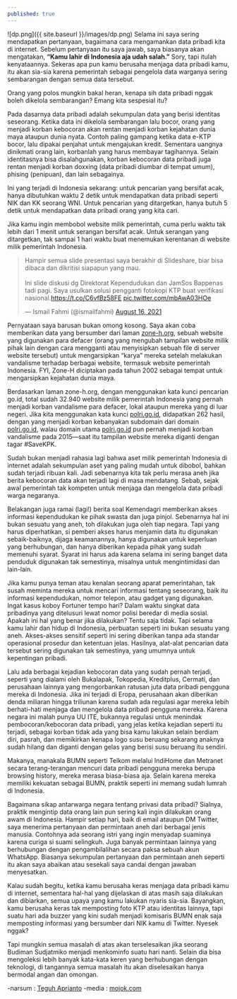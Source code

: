 ```yaml
---
published: true
---
```

![dp.png]({{ site.baseurl }}/images/dp.png)
Selama ini saya sering mendapatkan pertanyaan, bagaimana cara mengamankan data pribadi kita di internet. Sebelum pertanyaan itu saya jawab, saya biasanya akan mengatakan, **“Kamu lahir di Indonesia aja udah salah.”** Sory, tapi itulah kenyataannya. Sekeras apa pun kamu berusaha menjaga data pribadi kamu, itu akan sia-sia karena pemerintah sebagai pengelola data warganya sering sembarangan dengan semua data tersebut.

Orang yang polos mungkin bakal heran, kenapa sih data pribadi nggak boleh dikelola sembarangan? Emang kita sespesial itu?

Pada dasarnya data pribadi adalah sekumpulan data yang berisi identitas seseorang. Ketika data ini dikelola sembarangan lalu bocor, orang yang menjadi korban kebocoran akan rentan menjadi korban kejahatan dunia maya ataupun dunia nyata. Contoh paling gampang ketika data e-KTP bocor, lalu dipakai penjahat untuk mengajukan kredit. Sementara uangnya dinikmati orang lain, korbanlah yang harus membayar tagihannya. Selain identitasnya bisa disalahgunakan, korban kebocoran data pribadi juga rentan menjadi korban doxxing (data pribadi diumbar di tempat umum), phising (penipuan), dan lain sebagainya.

Ini yang terjadi di Indonesia sekarang: untuk pencarian yang bersifat acak, hanya dibutuhkan waktu 2 detik untuk mendapatkan data pribadi seperti NIK dan KK seorang WNI. Untuk pencarian yang ditargetkan, hanya butuh 5 detik untuk mendapatkan data pribadi orang yang kita cari.

Jika kamu ingin membobol website milik pemerintah, cuma perlu waktu tak lebih dari 1 menit untuk serangan bersifat acak. Untuk serangan yang ditargetkan, tak sampai 1 hari waktu buat menemukan kerentanan di website milik pemerintah Indonesia.

<blockquote class="twitter-tweet" data-theme="dark"><p lang="in" dir="ltr">Hampir semua slide presentasi saya berakhir di Slideshare, biar bisa dibaca dan dikritisi siapapun yang mau. <br><br>Ini slide diskusi dg Direktorat Kependudukan dan JamSos Bappenas tadi pagi. Saya usulkan solusi pengganti fotokopi KTP buat verifikasi nasional.<a href="https://t.co/C6vfBz58FE">https://t.co/C6vfBz58FE</a> <a href="https://t.co/mbAwA03HOe">pic.twitter.com/mbAwA03HOe</a></p>&mdash; Ismail Fahmi (@ismailfahmi) <a href="https://twitter.com/ismailfahmi/status/1427274822568931333?ref_src=twsrc%5Etfw">August 16, 2021</a></blockquote> <script async src="https://platform.twitter.com/widgets.js" charset="utf-8"></script> 


Pernyataan saya barusan bukan omong kosong. Saya akan coba memberikan data yang bersumber dari laman [zone-h.org](www.zone-h.org), sebuah website yang digunakan para defacer (orang yang mengubah tampilan website milik pihak lain dengan cara mengganti atau menyisipkan sebuah file di server website tersebut) untuk mengarsipkan “karya” mereka setelah melakukan vandalisme terhadap berbagai website, termasuk website pemerintah Indonesia. FYI, Zone-H diciptakan pada tahun 2002 sebagai tempat untuk mengarsipkan kejahatan dunia maya.

Berdasarkan laman zone-h.org, dengan menggunakan kata kunci pencarian go.id, total sudah 32.940 website milik pemerintah Indonesia yang pernah menjadi korban vandalisme para defacer, lokal ataupun mereka yang di luar negeri. Jika kita menggunakan kata kunci [polri.go.id](https://polri.go.id/), didapatkan 262 hasil, dengan yang menjadi korban kebanyakan subdomain dari domain [polri.go.id](https://polri.go.id/), walau domain utama [polri.go.id](https://polri.go.id/) pun pernah menjadi korban vandalisme pada 2015—saat itu tampilan website mereka diganti dengan tagar #SaveKPK.

Sudah bukan menjadi rahasia lagi bahwa aset milik pemerintah Indonesia di internet adalah sekumpulan aset yang paling mudah untuk dibobol, bahkan sudah terjadi ribuan kali. Jadi sebenarnya kita tak perlu merasa aneh jika berita kebocoran data akan terjadi lagi di masa mendatang. Sebab, sejak awal pemerintah tak kompeten untuk menjaga dan mengelola data pribadi warga negaranya.

Belakangan juga ramai (lagi!) berita soal Kemendagri memberikan akses informasi kependudukan ke pihak swasta dan juga pinjol. Sebenarnya hal ini bukan sesuatu yang aneh, toh dilakukan juga oleh tiap negara. Tapi yang harus diperhatikan, si pemberi akses harus menjamin data itu digunakan sebaik-baiknya, dijaga keamanannya, hanya digunakan untuk keperluan yang berhubungan, dan hanya diberikan kepada pihak yang sudah memenuhi syarat. Syarat ini harus ada karena selama ini sering banget data penduduk digunakan tak semestinya, misalnya untuk mengintimidasi dan lain-lain.

Jika kamu punya teman atau kenalan seorang aparat pemerintahan, tak susah meminta mereka untuk mencari informasi tentang seseorang, baik itu informasi kependudukan, nomor telepon, atau gadget yang digunakan. Ingat kasus koboy Fortuner tempo hari? Dalam waktu singkat data pribadinya yang ditelusuri lewat nomor polisi beredar di media sosial. Apakah ini hal yang benar jika dilakukan? Tentu saja tidak. Tapi selama kamu lahir dan hidup di Indonesia, perbuatan seperti ini bukan sesuatu yang aneh. Akses-akses sensitif seperti ini sering diberikan tanpa ada standar operasional prosedur dan ketentuan jelas. Hasilnya, alat-alat pencarian data tersebut sering digunakan tak semestinya, yang umumnya untuk kepentingan pribadi.

Lalu ada berbagai kejadian kebocoran data yang sudah pernah terjadi, seperti yang dialami oleh Bukalapak, Tokopedia, Kreditplus, Cermati, dan perusahaan lainnya yang mengorbankan ratusan juta data pribadi pengguna mereka di Indonesia. Jika ini terjadi di Eropa, perusahaan akan diberikan denda miliaran hingga triliunan karena sudah ada regulasi agar mereka lebih berhati-hati menjaga dan mengelola data pribadi pengguna mereka. Karena negara ini malah punya UU ITE, bukannya regulasi untuk menindak pembocoran/kebocoran data pribadi, yang jelas ketika kejadian seperti itu terjadi, sebagai korban tidak ada yang bisa kamu lakukan selain berdiam diri, pasrah, dan memikirkan kenapa logo susu beruang sekarang anaknya sudah hilang dan diganti dengan gelas yang berisi susu beruang itu sendiri.

Makanya, manakala BUMN seperti Telkom melalui IndiHome dan Metranet secara terang-terangan mencuri data pribadi pengguna mereka berupa browsing history, mereka merasa biasa-biasa aja. Selain karena mereka memiliki kekuatan sebagai BUMN, praktik seperti ini memang sudah lumrah di Indonesia.

Bagaimana sikap antarwarga negara tentang privasi data pribadi? Sialnya, praktik mengintip data orang lain pun sering kali ingin dilakukan orang awam di Indonesia. Hampir setiap hari, baik di email ataupun DM Twitter, saya menerima pertanyaan dan permintaan aneh dari berbagai jenis manusia. Contohnya ada seorang istri yang ingin menyadap suaminya karena curiga si suami selingkuh. Juga banyak permintaan lainnya yang berhubungan dengan pengambilalihan secara paksa sebuah akun WhatsApp. Biasanya sekumpulan pertanyaan dan permintaan aneh seperti itu akan saya abaikan atau sesekali saya candai dengan jawaban menyesatkan.

Kalau sudah begitu, ketika kamu berusaha keras menjaga data pribadi kamu di internet, sementara hal-hal yang dijelaskan di atas masih saja dilakukan dan dibiarkan, semua upaya yang kamu lakukan nyaris sia-sia. Bayangkan, kamu berusaha keras tak memposting foto KTP atau identitas lainnya, tapi suatu hari ada buzzer yang kini sudah menjadi komisaris BUMN enak saja memposting informasi yang bersumber dari NIK kamu di Twitter. Nyesek nggak?

Tapi mungkin semua masalah di atas akan terselesaikan jika seorang Budiman Sudjatmiko menjadi menkominfo suatu hari nanti. Selain dia bisa mengoleksi lebih banyak kata-kata keren yang berhubungan dengan teknologi, di tangannya semua masalah itu akan diselesaikan hanya bermodal angan dan omongan.

-narsum : [Teguh Aprianto](https://teguh.co)
-media	: [mojok.com](https://mojok.co)
